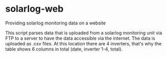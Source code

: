 # solarlog-web
Providing solarlog monitoring data on a website

This script parses data that is uploaded from a solarlog monitoring unit via FTP to a server to have the data accessible via the internet. The data is uploaded as .csv files. At this location there are 4 inverters, that's why the table shows 6 columns in total (date, inverter 1-4, total).
